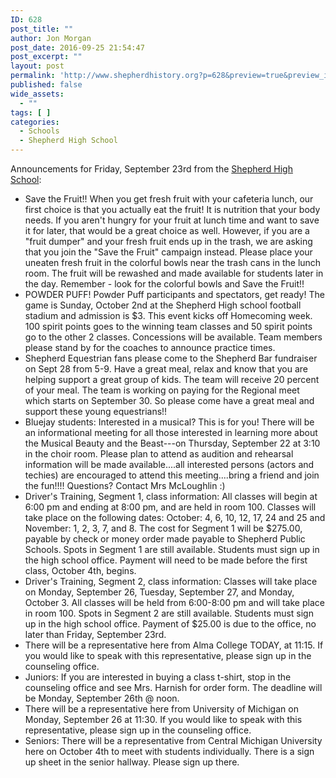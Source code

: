 ```yaml
---
ID: 628
post_title: ""
author: Jon Morgan
post_date: 2016-09-25 21:54:47
post_excerpt: ""
layout: post
permalink: 'http://www.shepherdhistory.org?p=628&preview=true&preview_id=628'
published: false
wide_assets:
  - ""
tags: [ ]
categories:
  - Schools
  - Shepherd High School
---
```

Announcements for Friday, September 23rd from the <a href="a:1:{i:0;s:64:">Shepherd High School</a>:
<ul>
 	<li>Save the Fruit!! When you get fresh fruit with your cafeteria lunch, our first choice is that you actually eat the fruit! It is nutrition that your body needs. If you aren't hungry for your fruit at lunch time and want to save it for later, that would be a great choice as well. However, if you are a "fruit dumper" and your fresh fruit ends up in the trash, we are asking that you join the "Save the Fruit" campaign instead. Please place your uneaten fresh fruit in the colorful bowls near the trash cans in the lunch room. The fruit will be rewashed and made available for students later in the day. Remember - look for the colorful bowls and Save the Fruit!!</li>
 	<li>POWDER PUFF! Powder Puff participants and spectators, get ready! The game is Sunday, October 2nd at the Shepherd High school football stadium and admission is $3. This event kicks off Homecoming week. 100 spirit points goes to the winning team classes and 50 spirit points go to the other 2 classes. Concessions will be available. Team members please stand by for the coaches to announce practice times.</li>
 	<li>Shepherd Equestrian fans please come to the Shepherd Bar fundraiser on Sept 28 from 5-9. Have a great meal, relax and know that you are helping support a great group of kids. The team will receive 20 percent of your meal. The team is working on paying for the Regional meet which starts on September 30. So please come have a great meal and support these young equestrians!!</li>
 	<li>Bluejay students: Interested in a musical? This is for you! There will be an informational meeting for all those interested in learning more about the Musical Beauty and the Beast---on Thursday, September 22 at 3:10 in the choir room. Please plan to attend as audition and rehearsal information will be made available....all interested persons (actors and techies) are encouraged to attend this meeting....bring a friend and join the fun!!!! Questions? Contact Mrs McLoughlin <span class="_47e3"><i class="img sp_fM-mz8spZ1b sx_5371b4"></i><span class="_7oe">:)</span></span></li>
 	<li>Driver's Training, Segment 1, class information: All classes will begin at 6:00 pm and ending at 8:00 pm, and are held in room 100. Classes will take place on the following dates: October: 4, 6, 10, 12, 17, 24 and 25 and November: 1, 2, 3, 7, and 8. The cost for Segment 1 will be $275.00, payable by check or money order made payable to Shepherd Public Schools. Spots in Segment 1 are still available. Students must sign up in the high school office. Payment will need to be made before the first class, October 4th, begins.</li>
 	<li>Driver's Training, Segment 2, class information: Classes will take place on Monday, September 26, Tuesday, September 27, and Monday, October 3. All classes will be held from 6:00-8:00 pm and will take place in room 100. Spots in Segment 2 are still available. Students must sign up in the high school office.
Payment of $25.00 is due to the office, no later than Friday, September 23rd.</li>
 	<li>There will be a representative here from Alma College TODAY, at 11:15. If you would like to speak with this representative, please sign up in the counseling office.</li>
 	<li>Juniors: If you are interested in buying a class t-shirt, stop in the counseling office and see Mrs. Harnish for order form. The deadline will be Monday, September 26th @ noon.</li>
 	<li>There will be a representative here from University of Michigan on Monday, September 26 at 11:30. If you would like to speak with this representative, please sign up in the counseling office.</li>
 	<li>Seniors: There will be a representative from Central Michigan University here on October 4th to meet with students individually. There is a sign up sheet in the senior hallway. Please sign up there.</li>
</ul>